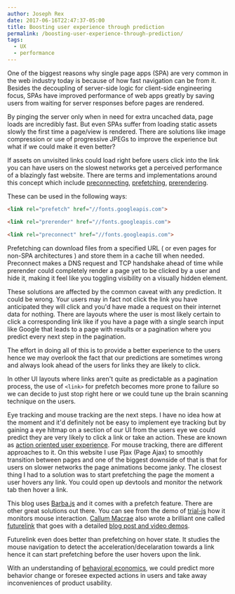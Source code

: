 ```yaml
---
author: Joseph Rex
date: 2017-06-16T22:47:37-05:00
title: Boosting user experience through prediction
permalink: /boosting-user-experience-through-prediction/
tags:
  - UX
  - performance
---
```


One of the biggest reasons why single page apps (SPA) are very common in the web industry today is because of how fast navigation can be from it. Besides the decoupling of server-side logic for client-side engineering focus, SPAs have improved performance of web apps greatly by saving users from waiting for server responses before pages are rendered.
<!--more-->

By pinging the server only when in need for extra uncached data, page loads are incredibly fast. But even SPAs suffer from loading static assets slowly the first time a page/view is rendered. There are solutions like image compression or use of progressive JPEGs to improve the experience but what if we could make it even better?

If assets on unvisited links could load right before users click into the link you can have users on the slowest networks get a perceived performance of a blazingly fast website. There are terms and implementations around this concept which include [preconnecting][1], [prefetching][2], [prerendering][3].

These can be used in the following ways:

```html
<link rel="prefetch" href="//fonts.googleapis.com">
```

```html
<link rel="prerender" href="//fonts.googleapis.com">
```

```html
<link rel="preconnect" href="//fonts.googleapis.com">
```

Prefetching can download files from a specified URL ( or even pages for non-SPA architectures ) and store them in a cache till when needed. Preconnect makes a DNS request and TCP handshake ahead of time while prerender could completely render a page yet to be clicked by a user and hide it, making it feel like you toggling visibility on a visually hidden element.

These solutions are affected by the common caveat with any prediction. It could be wrong. Your users may in fact not click the link you have anticipated they will click and you'd have made a request on their internet data for nothing. There are layouts where the user is most likely certain to click a corresponding link like if you have a page with a single search input like Google that leads to a page with results or a pagination where you predict every next step in the pagination.

The effort in doing all of this is to provide a better experience to the users hence we may overlook the fact that our predictions are sometimes wrong and always look ahead of the users for links they are likely to click.

In other UI layouts where links aren't quite as predictable as a pagination process, the use of `<link>` for prefetch becomes more prone to failure so we can decide to just stop right here or we could tune up the brain scanning technique on the users.

Eye tracking and mouse tracking are the next steps. I have no idea how at the moment and it'd definitely not be easy to implement eye tracking but by gaining a eye hitmap on a section of our UI from the users eye we could predict they are very likely to click a link or take an action. These are known as [action oriented user experience][4]. For mouse tracking, there are different approaches to it. On this website I use Pjax (Page Ajax) to smoothly transition between pages and one of the biggest downside of that is that for users on slower networks the page animations become janky. The closest thing I had to a solution was to start prefetching the page the moment a user hovers any link. You could open up devtools and monitor the network tab then hover a link.

This blog uses [Barba.js][5] and it comes with a prefetch feature. There are other great solutions out there. You can see from the demo of [trial-js][6] how it monitors mouse interaction. [Callum Macrae][7] also wrote a brilliant one called [futurelink][8] that goes with a detailed [blog post and video demos][9].

Futurelink even does better than prefetching on hover state. It studies the mouse navigation to detect the acceleration/decelaration towards a link hence it can start prefetching before the user hovers upon the link.

With an understanding of [behavioral economics][10], we could predict more behavior change or foresee expected actions in users and take away inconveniences of product usability.

[1]: https://www.igvita.com/2015/08/17/eliminating-roundtrips-with-preconnect/
[2]: https://css-tricks.com/prefetching-preloading-prebrowsing/
[3]: https://www.youtube.com/watch?v=Msqs1jIzgo4
[4]: http://www.freepatentsonline.com/y2013/0159408.html
[5]: http://barbajs.org
[6]: https://markocen.github.io/trialjs/trial-js.html
[7]: https://twitter.com/callumacrae
[8]: https://github.com/SamKnows/futurelink
[9]: https://blog.samknows.com/intelligent-page-preloading-with-futurelink-c1de25449dee
[10]: http://oreilly.com/go/behavior-change
